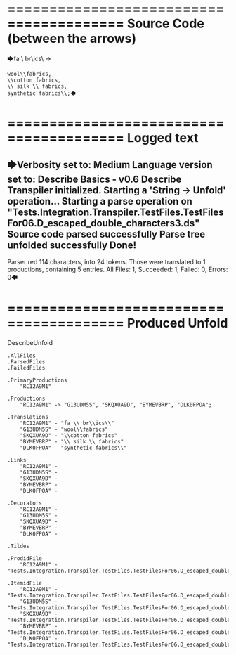 ========================================
Source Code (between the arrows)
========================================

🡆fa \\ br\\ics\\ ->

    wool\\fabrics,
    \\cotton fabrics,
    \\ silk \\ fabrics,
    synthetic fabrics\\;🡄

========================================
Logged text
========================================

🡆Verbosity set to: Medium
Language version set to: Describe Basics - v0.6
Describe Transpiler initialized.
Starting a 'String -> Unfold' operation...
Starting a parse operation on "Tests.Integration.Transpiler.TestFiles.TestFilesFor06.D_escaped_double_characters3.ds"
Source code parsed successfully
Parse tree unfolded successfully
Done!
------------------------
Parser red 114 characters, into 24 tokens.
Those were translated to 1 productions, containing 5 entries.
All Files: 1, Succeeded: 1, Failed: 0, Errors: 0🡄

========================================
Produced Unfold
========================================

DescribeUnfold

    .AllFiles
    .ParsedFiles
    .FailedFiles

    .PrimaryProductions
        "RC12A9M1" 

    .Productions
        "RC12A9M1" -> "G13UDM5S", "SKQXUA9D", "BYMEVBRP", "DLK0FPOA";

    .Translations
        "RC12A9M1" - "fa \\ br\\ics\\"
        "G13UDM5S" - "wool\\fabrics"
        "SKQXUA9D" - "\\cotton fabrics"
        "BYMEVBRP" - "\\ silk \\ fabrics"
        "DLK0FPOA" - "synthetic fabrics\\"

    .Links
        "RC12A9M1" - 
        "G13UDM5S" - 
        "SKQXUA9D" - 
        "BYMEVBRP" - 
        "DLK0FPOA" - 

    .Decorators
        "RC12A9M1" - 
        "G13UDM5S" - 
        "SKQXUA9D" - 
        "BYMEVBRP" - 
        "DLK0FPOA" - 

    .Tildes

    .ProdidFile
        "RC12A9M1" - "Tests.Integration.Transpiler.TestFiles.TestFilesFor06.D_escaped_double_characters3.ds"

    .ItemidFile
        "RC12A9M1" - "Tests.Integration.Transpiler.TestFiles.TestFilesFor06.D_escaped_double_characters3.ds"
        "G13UDM5S" - "Tests.Integration.Transpiler.TestFiles.TestFilesFor06.D_escaped_double_characters3.ds"
        "SKQXUA9D" - "Tests.Integration.Transpiler.TestFiles.TestFilesFor06.D_escaped_double_characters3.ds"
        "BYMEVBRP" - "Tests.Integration.Transpiler.TestFiles.TestFilesFor06.D_escaped_double_characters3.ds"
        "DLK0FPOA" - "Tests.Integration.Transpiler.TestFiles.TestFilesFor06.D_escaped_double_characters3.ds"

